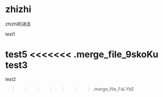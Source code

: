 # zhizhi
zhizhi的进击

test1

test5
<<<<<<< .merge_file_9skoKu
test3
=======
test2
>>>>>>> .merge_file_FaLYbE
